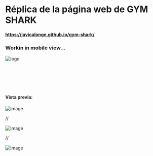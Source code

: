# Réplica de la página web de GYM SHARK

#### https://javicalonge.github.io/gym-shark/

### Workin in mobile view...

![logo](https://github.com/user-attachments/assets/91158cca-9da6-4be1-9927-2104e519b169)<svg width="518" height="87" viewBox="0 0 518 87" fill="none" xmlns="http://www.w3.org/2000/svg">

#### Vista previa:

![image](https://github.com/user-attachments/assets/5c8abbc3-87bd-4c9e-8aa0-b4e852e0af16)

//

![image](https://github.com/user-attachments/assets/d4aeb62f-4ea1-4c85-abf8-6d9c319c559f)

//

![image](https://github.com/user-attachments/assets/9370e29f-e1af-48f9-b185-502b3661f99c)


